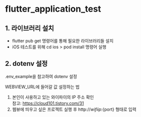 # flutter_application_test

## 1. 라이브러리 설치

- flutter pub get 명령어를 통해 필요한 라이브러리들 설치
- iOS 테스트를 위해 cd ios > pod install 명령어 실행

## 2. dotenv 설정

.env_example을 참고하여 dotenv 설정

WEBVIEW_URL에 들어갈 값 설정하는 법

1. 본인이 사용하고 있는 와이파이의 IP 주소 확인 <br />
   참고: https://cloud101.tistory.com/31
2. 웹뷰에 띄우고 싶은 프로젝트 실행 후 http://${wifi ip}:${port} 형태로 입력

